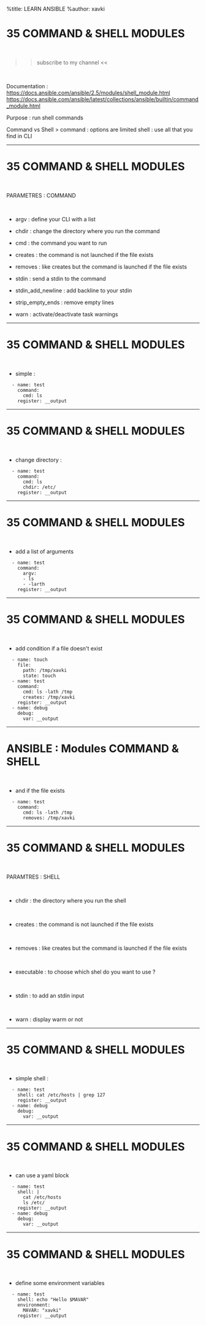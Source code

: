 %title: LEARN ANSIBLE
%author: xavki


# 35 COMMAND & SHELL MODULES

<br>

>> subscribe to my channel <<

<br>

Documentation : 
https://docs.ansible.com/ansible/2.5/modules/shell_module.html
https://docs.ansible.com/ansible/latest/collections/ansible/builtin/command_module.html

Purpose : run shell commands

Command vs Shell > 
		command : options are limited
		shell : use all that you find in CLI

-------------------------------------------------------------------------------------

# 35 COMMAND & SHELL MODULES

<br>

PARAMETRES : COMMAND

<br>

* argv : define your CLI with a list

* chdir : change the directory where you run the command

* cmd : the command you want to run

* creates : the command is not launched if the file exists

* removes : like creates but the command is launched if the file exists

* stdin : send a stdin to the command

* stdin_add_newline : add backline to your stdin

* strip_empty_ends : remove empty lines

* warn : activate/deactivate task warnings

-------------------------------------------------------------------------------------

# 35 COMMAND & SHELL MODULES



<br>

* simple :

```
  - name: test
    command:
      cmd: ls
    register: __output
```

-------------------------------------------------------------------------------------

# 35 COMMAND & SHELL MODULES


<br>

* change directory :

```
  - name: test
    command:
      cmd: ls
      chdir: /etc/
    register: __output
```

-------------------------------------------------------------------------------------

# 35 COMMAND & SHELL MODULES


<br>

* add a list of arguments

```
  - name: test
    command:
      argv:
      - ls
      - -larth
    register: __output
```

-------------------------------------------------------------------------------------

# 35 COMMAND & SHELL MODULES


<br>

* add condition if a file doesn't exist

```
  - name: touch
    file:
      path: /tmp/xavki
      state: touch
  - name: test
    command: 
      cmd: ls -lath /tmp
      creates: /tmp/xavki
    register: __output
  - name: debug
    debug:
      var: __output
```

---------------------------------------------------------------------------------

# ANSIBLE : Modules COMMAND & SHELL

<br>

* and if the file exists

```
  - name: test
    command: 
      cmd: ls -lath /tmp
      removes: /tmp/xavki
```

-------------------------------------------------------------------------------------

# 35 COMMAND & SHELL MODULES


<br>

PARAMTRES : SHELL

<br>

* chdir : the directory where you run the shell

<br>

* creates : the command is not launched if the file exists

<br>

* removes : like creates but the command is launched if the file exists

<br>

* executable : to choose which shel do you want to use ?

<br>

* stdin : to add an stdin input

<br>

* warn : display warm or not

-------------------------------------------------------------------------------------

# 35 COMMAND & SHELL MODULES


<br>

* simple shell :

```
  - name: test
    shell: cat /etc/hosts | grep 127
    register: __output
  - name: debug
    debug:
      var: __output
```

-------------------------------------------------------------------------------------

# 35 COMMAND & SHELL MODULES


<br>

* can use a yaml block

```
  - name: test
    shell: |
      cat /etc/hosts
      ls /etc/
    register: __output
  - name: debug
    debug:
      var: __output
```

-------------------------------------------------------------------------------------

# 35 COMMAND & SHELL MODULES


<br>

* define some environment variables

```
  - name: test
    shell: echo "Hello $MAVAR"
    environment:
      MAVAR: "xavki"
    register: __output
```

